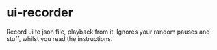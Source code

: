 # ui-recorder
Record ui to json file, playback from it. Ignores your random pauses and stuff, whilst you read the instructions.

